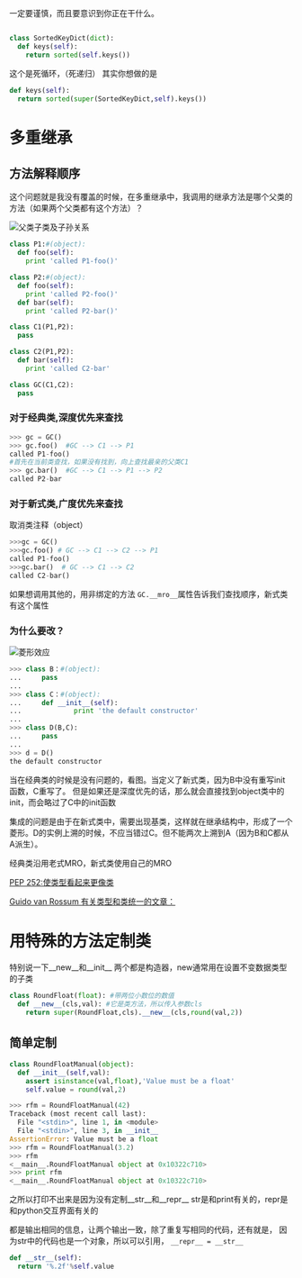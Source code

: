 
一定要谨慎，而且要意识到你正在干什么。
```python

class SortedKeyDict(dict):
  def keys(self):
    return sorted(self.keys())
```
这个是死循环，（死递归）
其实你想做的是
```python
def keys(self):
  return sorted(super(SortedKeyDict,self).keys())
```

# 多重继承

## 方法解释顺序

这个问题就是我没有覆盖的时候，在多重继承中，我调用的继承方法是哪个父类的方法（如果两个父类都有这个方法）？

![父类子类及子孙关系](http://a3.qpic.cn/psb?/V10X9IqN05vrJi/oxt0U1QHSF7VZU11WbM*SHB2HLh8.7.4whRG23D99sU!/b/dLAAAAAAAAAA&bo=SAKaAQAAAAADB*M!&rf=viewer_4)

```python
class P1:#(object):
  def foo(self):
    print 'called P1-foo()'

class P2:#(object):
  def foo(self):
    print 'called P2-foo()'
  def bar(self):
    print 'called P2-bar()'

class C1(P1,P2):
  pass

class C2(P1,P2):
  def bar(self):
    print 'called C2-bar'

class GC(C1,C2):
  pass
```

### 对于经典类,深度优先来查找

```python
>>> gc = GC()
>>> gc.foo()  #GC --> C1 --> P1
called P1-foo()
#首先在当前类查找，如果没有找到，向上查找最亲的父类C1
>>> gc.bar()  #GC --> C1 --> P1 --> P2
called P2-bar
```
### 对于新式类,广度优先来查找

取消类注释（object）

```python
>>>gc = GC()
>>>gc.foo() # GC --> C1 --> C2 --> P1
called P1-foo()
>>>gc.bar()  # GC --> C1 --> C2
called C2-bar()
```

如果想调用其他的，用非绑定的方法
`GC.__mro__`属性告诉我们查找顺序，新式类有这个属性

### 为什么要改？

![菱形效应](http://a1.qpic.cn/psb?/V10X9IqN05vrJi/UNQDYN8*os7TFEJg*qUcQmrsU4GdtgHu4pcSdJbq09A!/b/dKsAAAAAAAAA&bo=SgK0AQAAAAADANg!&rf=viewer_4)

```python
>>> class B：#(object):
...     pass
...
>>> class C：#(object):
...     def __init__(self):
...             print 'the default constructor'
...
>>> class D(B,C):
...     pass
...
>>> d = D()
the default constructor
```
当在经典类的时候是没有问题的，看图。当定义了新式类，因为B中没有重写init函数，C重写了。
但是如果还是深度优先的话，那么就会直接找到object类中的init，而会略过了C中的init函数

集成的问题是由于在新式类中，需要出现基类，这样就在继承结构中，形成了一个菱形。D的实例上溯的时候，不应当错过C。但不能两次上溯到A（因为B和C都从A派生）。

经典类沿用老式MRO，新式类使用自己的MRO

[PEP 252:使类型看起来更像类](http://www.python.org/doc/peps/pep-0252)

[Guido van Rossum 有关类型和类统一的文章：](http://www.python.org/download/releases/2.2.3/descrintro)


# 用特殊的方法定制类

特别说一下__new__和__init__
两个都是构造器，new通常用在设置不变数据类型的子类

```python
class RoundFloat(float): #带两位小数位的数值
  def __new__(cls,val): #它是类方法，所以传入参数cls
    return super(RoundFloat,cls).__new__(cls,round(val,2))
```

## 简单定制

```python
class RoundFloatManual(object):
  def __init__(self,val):
    assert isinstance(val,float),'Value must be a float'
    self.value = round(val,2)
```

```python
>>> rfm = RoundFloatManual(42)
Traceback (most recent call last):
  File "<stdin>", line 1, in <module>
  File "<stdin>", line 3, in __init__
AssertionError: Value must be a float
>>> rfm = RoundFloatManual(3.2)
>>> rfm
<__main__.RoundFloatManual object at 0x10322c710>
>>> print rfm
<__main__.RoundFloatManual object at 0x10322c710>
```

之所以打印不出来是因为没有定制__str__和__repr__
str是和print有关的，repr是和python交互界面有关的

都是输出相同的信息，让两个输出一致，除了重复写相同的代码，还有就是，
因为str中的代码也是一个对象，所以可以引用，
`__repr__ = __str__`

```python
def __str__(self):
  return '%.2f'%self.value
```
